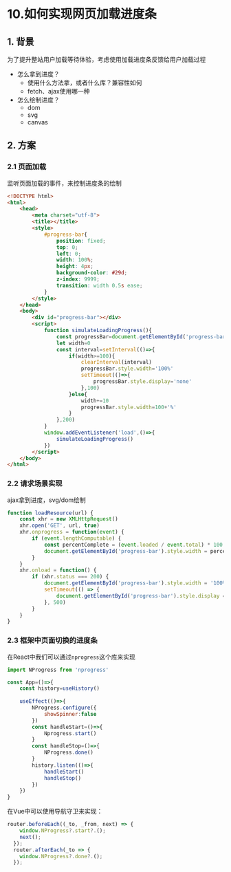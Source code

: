 # 10.如何实现网页加载进度条

## 1. 背景

为了提升整站用户加载等待体验，考虑使用加载进度条反馈给用户加载过程

- 怎么拿到进度？
	- 使用什么方法拿，或者什么库？兼容性如何
	- fetch、ajax使用哪一种
- 怎么绘制进度？
	- dom
	- svg
	- canvas

## 2. 方案

### 2.1 页面加载

监听页面加载的事件，来控制进度条的绘制
```html
<!DOCTYPE html>
<html>
	<head>
		<meta charset="utf-8">
		<title></title>
		<style>
			#progress-bar{
				position: fixed;
				top: 0;
				left: 0;
				width: 100%;
				height: 4px;
				background-color: #29d;
				z-index: 9999;
				transition: width 0.5s ease;
			}
		</style>
	</head>
	<body>
		<div id="progress-bar"></div>
		<script>
			function simulateLoadingProgress(){
				const progressBar=document.getElementById('progress-bar')
				let width=0
				const interval=setInterval(()=>{
					if(width>=100){
						clearInterval(interval)
						progressBar.style.width='100%'
						setTimeout(()=>{
							progressBar.style.display='none'
						},100)
					}else{
						width+=10
						progressBar.style.width=100+'%'
					}
				},200)
			}
			window.addEventListener('load',()=>{
				simulateLoadingProgress()
			})
		</script>
	</body>
</html>
```

### 2.2 请求场景实现

ajax拿到进度，svg/dom绘制

```js
function loadResource(url) {
	const xhr = new XMLHttpRequest()
	xhr.open('GET', url, true)
	xhr.onprogress = function(event) {
		if (event.lengthComputable) {
			const percentComplete = (event.loaded / event.total) * 100
			document.getElementById('progress-bar').style.width = percentComplete + '%'
		}
	}
	xhr.onload = function() {
		if (xhr.status === 200) {
			document.getElementById('progress-bar').style.width = '100%'
			setTimeout(() => {
				document.getElementById('progress-bar').style.display = 'none'
			}, 500)
		}
	}
}
```

### 2.3 框架中页面切换的进度条

在React中我们可以通过`nprogress`这个库来实现

```js
import NProgress from 'nprogress'

const App=()=>{
	const history=useHistory()
	
	useEffect(()=>{
		NProgress.configure({
			showSpinner:false
		})
		const handleStart=()=>{
			Nprogress.start()
		}
		const handleStop=()=>{
			NProgress.done()
		}
		history.listen(()=>{
			handleStart()
			handleStop()
		})
	})
}
```

在Vue中可以使用导航守卫来实现：

```js
router.beforeEach((_to, _from, next) => {
    window.NProgress?.start?.();
    next();
  });
  router.afterEach(_to => {
    window.NProgress?.done?.();
  });
```
